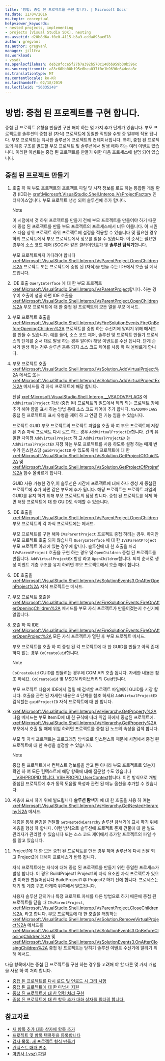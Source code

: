 ```yaml
---
title: '방법: 중첩 된 프로젝트를 구현 합니다. | Microsoft Docs'
ms.date: 11/04/2016
ms.topic: conceptual
helpviewer_keywords:
- nested projects, implementing
- projects [Visual Studio SDK], nesting
ms.assetid: d20b8d6a-f0e0-4115-b3a3-edda893ae678
author: gregvanl
ms.author: gregvanl
manager: jillfra
ms.workload:
- vssdk
ms.openlocfilehash: deb28fcce5f27b7a392b570c140bb959b30b596c
ms.sourcegitcommit: a83c60bb00bf95e6bea037f0e1b9696c64deda3c
ms.translationtype: MT
ms.contentlocale: ko-KR
ms.lasthandoff: 02/18/2019
ms.locfileid: "56335248"
---
```

# <a name="how-to-implement-nested-projects"></a>방법: 중첩 된 프로젝트를 구현 합니다.

중첩 된 프로젝트 유형을 만들면 구현 해야 하는 몇 가지 추가 단계가 있습니다. 부모 프로젝트를 솔루션의 중첩 된 (자식) 프로젝트에 동일한 작업을 수행 중 일부에 적용 됩니다. 부모 프로젝트는 유사한 솔루션에 프로젝트의 컨테이너입니다. 특히, 중첩 된 프로젝트의 계층 구조를 빌드할 부모 프로젝트 및 솔루션에서 발생 해야 하는 여러 이벤트 있습니다. 이러한 이벤트는 중첩 된 프로젝트를 만들기 위한 다음 프로세스에 설명 되어 있습니다.

## <a name="create-nested-projects"></a>중첩 된 프로젝트 만들기

1.  호출 하 여 부모 프로젝트의 프로젝트 파일 및 시작 정보를 로드 하는 통합된 개발 환경 (IDE)는 <xref:Microsoft.VisualStudio.Shell.Interop.IVsProjectFactory> 인터페이스입니다. 부모 프로젝트 생성 되어 솔루션에 추가 합니다.

    > [!NOTE]
    > 이 시점에서 것 하위 프로젝트를 만들기 전에 부모 프로젝트를 만들어야 하기 때문에 중첩 된 프로젝트를 만들 부모 프로젝트의 프로세스에서 너무 이릅니다. 이 시퀀스 다음 상위 프로젝트 하위 프로젝트에 설정을 적용할 수 있습니다 및 필요한 경우 하위 프로젝트에서 부모 프로젝트에서 정보를 얻을 수 있습니다. 이 순서는 필요한 경우에 소스 코드 제어 (SCC)와 같은 클라이언트가 및 **솔루션 탐색기**합니다.

     부모 프로젝트까지 기다려야 합니다 <xref:Microsoft.VisualStudio.Shell.Interop.IVsParentProject.OpenChildren%2A> 프로젝트 또는 프로젝트에 중첩 된 (자식)을 만들 수는 IDE에서 호출 될 메서드입니다.

2.  IDE 호출 `QueryInterface` 에 대 한 부모 프로젝트 <xref:Microsoft.VisualStudio.Shell.Interop.IVsParentProject>합니다. 하는 경우이 호출이 성공 하면 IDE 호출을 <xref:Microsoft.VisualStudio.Shell.Interop.IVsParentProject.OpenChildren%2A> 부모 프로젝트에 대 한 중첩 된 프로젝트의 모든 열을 부모 메서드.

3.  부모 프로젝트 호출을 <xref:Microsoft.VisualStudio.Shell.Interop.IVsFireSolutionEvents.FireOnBeforeOpeningChildren%2A> 프로젝트를 중첩 하는 수신기에 알리기 위해 메서드를 만들 수 있습니다. 예를 들어, 소스 코드 제어, 솔루션 및 프로젝트 만들기 프로세스의 단계를 순서 대로 발생 하는 경우 알아야 해당 이벤트를 수신 됩니다. 단계 순서가 발생 하는 경우 솔루션 등록 되지 소스 코드 제어를 사용 하 여 올바르게 합니다.

4.  부모 프로젝트 호출 <xref:Microsoft.VisualStudio.Shell.Interop.IVsSolution.AddVirtualProject%2A> 메서드 또는 <xref:Microsoft.VisualStudio.Shell.Interop.IVsSolution.AddVirtualProjectEx%2A> 메서드를 각 자식 프로젝트에 해당 합니다.

     전달 <xref:Microsoft.VisualStudio.Shell.Interop.__VSADDVPFLAGS> 에 `AddVirtualProject` 가상 (중첩 된) 프로젝트의 빌드에서 제외 되는 프로젝트 창에 추가 해야 함을 표시 하는 방법 등에 소스 코드 제어에 추가 합니다. `VSADDVPFLAGS` 중첩 된 프로젝트의 표시 유형을 제어 하 고 연결 된 기능 임을 수 있습니다.

     프로젝트 GUID 부모 프로젝트의 프로젝트 파일을 호출 하 여 부모 프로젝트에 저장 된 기존 자식 프로젝트 다시 로드 하는 경우 `AddVirtualProjectEx`합니다. 간의 유일한 차이점 `AddVirtualProject` 하 고 `AddVirtualProjectEX` 는 `AddVirtualProjectEX` 지정 하는 부모 프로젝트를 사용 하도록 설정 하는 매개 변수가 인스턴스당 `guidProjectID` 수 있도록 자식 프로젝트에 대 한 <xref:Microsoft.VisualStudio.Shell.Interop.IVsSolution.GetProjectOfGuid%2A> 및 <xref:Microsoft.VisualStudio.Shell.Interop.IVsSolution.GetProjectOfProjref%2A> 함수 올바르게 합니다.

     GUID 사용 가능한 경우,이 솔루션은 시간에 프로젝트에 대해 하나 생성 새 중첩된 프로젝트에 추가 하면 같은 부모에 추가 됩니다. 해당 프로젝트는 프로젝트 파일의 GUID를 유지 하기 위해 부모 프로젝트의 담당 합니다. 중첩 된 프로젝트를 삭제 하면 해당 프로젝트에 대 한 GUID도 삭제할 수 있습니다.

5.  IDE 호출을 <xref:Microsoft.VisualStudio.Shell.Interop.IVsParentProject.OpenChildren> 부모 프로젝트의 각 자식 프로젝트에는 메서드.

     부모 프로젝트를 구현 해야 `IVsParentProject` 프로젝트 중첩 하려는 경우. 하지만 부모 프로젝트 호출 되지 않습니다 `QueryInterface` 에 대 한 `IVsParentProject` 부모 프로젝트 아래에 있는 경우에 합니다. 솔루션에 대 한 호출을 처리 `IVsParentProject` 호출을 구현 하는 경우 및 `OpenChildren` 중첩 된 프로젝트를 만듭니다. `AddVirtualProjectEX` 항상 라고 `OpenChildren`합니다. 되지 순서로 생성 이벤트 계층 구조를 유지 하려면 부모 프로젝트에서 호출 해야 합니다.

6.  IDE 호출을 <xref:Microsoft.VisualStudio.Shell.Interop.IVsSolutionEvents3.OnAfterOpenProject%2A> 자식 프로젝트는 메서드.

7.  부모 프로젝트 호출을 <xref:Microsoft.VisualStudio.Shell.Interop.IVsFireSolutionEvents.FireOnAfterOpeningChildren%2A> 메서드를 부모 자식 프로젝트가 만들어졌는지 수신기에 알립니다.

8.  호출 하 여 IDE <xref:Microsoft.VisualStudio.Shell.Interop.IVsFireSolutionEvents.FireOnAfterOpenProject%2A> 모든 자식 프로젝트가 열린 후 부모 프로젝트 메서드.

     부모 프로젝트를 호출 하 여 중첩 된 각 프로젝트에 대 한 GUID를 만들고 아직 존재 하지 않는 경우 `CoCreateGuid`합니다.

    > [!NOTE]
    > `CoCreateGuid` GUID를 만들려는 경우에 COM API 호출 됩니다. 자세한 내용은 참조 하세요. `CoCreateGuid` 및 MSDN 라이브러리의 Guid입니다.

     부모 프로젝트 다음에 IDE에서 열릴 때 검색할 프로젝트 파일에이 GUID를 저장 합니다. 호출을 관련 된 자세한 내용은 4 단계를 참조 하세요 `AddVirtualProjectEX` 검색할는 `guidProjectID` 자식 프로젝트에 대 한 합니다.

9. <xref:Microsoft.VisualStudio.Shell.Interop.IVsHierarchy.GetProperty%2A> 다음 메서드는 부모 ItemID에 대 한 규칙에 따라 위임 하에서 중첩된 프로젝트에. <xref:Microsoft.VisualStudio.Shell.Interop.IVsHierarchy.GetProperty%2A> 부모에서 호출 될 때에 위임 하려면 프로젝트를 중첩 된 노드의 속성을 검색 합니다.

     부모 및 자식 프로젝트는 프로그래밍 방식으로 인스턴스화 때문에 시점에서 중첩 된 프로젝트에 대 한 속성을 설정할 수 있습니다.

    > [!NOTE]
    > 중첩 된 프로젝트에서 컨텍스트 정보를을 받고 뿐 아니라 부모 프로젝트로 있는지 확인 하 여 모든 컨텍스트에 해당 항목에 대해 질문할 수도 있습니다 [__VSHPROPID 합니다. VSHPROPID_UserContext](<xref:Microsoft.VisualStudio.Shell.Interop.__VSHPROPID.VSHPROPID_UserContext>)합니다. 이런 방식으로 개별 중첩된 프로젝트에 추가 동적 도움말 특성과 관련 된 메뉴 옵션을 추가할 수 있습니다.

10. 계층에 표시 하기 위해 빌드됩니다 **솔루션 탐색기** 에 대 한 호출을 사용 하 여는 <xref:Microsoft.VisualStudio.Shell.Interop.IVsHierarchy.GetNestedHierarchy%2A> 메서드.

     계층을 통해 환경을 전달할 `GetNestedHierarchy` 솔루션 탐색기에 표시 하기 위해 계층을 형성 하 합니다. 이런 방식으로 솔루션에 프로젝트 존재 건물에 대 한 빌드 관리자가 관리할 수 있습니다 또는 소스 코드 제어에서 추가할 프로젝트의 파일 수를 알고 있습니다.

11. Project1에 대 한 모든 중첩 된 프로젝트를 만든 경우 제어 솔루션에 다시 전달 되 고 Project2에 대해이 프로세스가 반복 됩니다.

     자식 프로젝트에는 자식에 대해 중첩 된 프로젝트를 만들기 위한 동일한 프로세스가 발생 합니다. 이 경우 BuildProject1 Project1의 자식 요소인 자식 프로젝트가 있으면 이러한 만들어집니다 BuildProject1 후 Project2 하기 전에 합니다. 프로세스는 재귀 및 계층 구조 아래쪽 위쪽에서 빌드됩니다.

     사용자 솔루션 닫히거나 특정 프로젝트 자체를 다른 방법으로 하기 때문에 중첩 된 프로젝트를 닫을 때 `IVsParentProject`, <xref:Microsoft.VisualStudio.Shell.Interop.IVsParentProject.CloseChildren%2A>, 라고 합니다. 부모 프로젝트에 대 한 호출을 래핑하는 <xref:Microsoft.VisualStudio.Shell.Interop.IVsSolution.RemoveVirtualProject%2A> 메서드를 <xref:Microsoft.VisualStudio.Shell.Interop.IVsSolutionEvents3.OnBeforeClosingChildren%2A> 및 <xref:Microsoft.VisualStudio.Shell.Interop.IVsSolutionEvents3.OnAfterClosingChildren%2A> 중첩 된 프로젝트는 닫히기 솔루션 이벤트 수신기에 알리기 위해 메서드.

다음 항목에서는 중첩 된 프로젝트를 구현 하는 경우를 고려해 야 할 다른 몇 가지 개념을 사용 하 여 처리 합니다.

- [중첩 된 프로젝트를 다시 로드 및 언로드 시 고려 사항](../../extensibility/internals/considerations-for-unloading-and-reloading-nested-projects.md)
- [중첩 된 프로젝트에 대 한 마법사 지원](../../extensibility/internals/wizard-support-for-nested-projects.md)
- [중첩 된 프로젝트에 대 한 명령 처리 구현](../../extensibility/internals/implementing-command-handling-for-nested-projects.md)
- [중첩 된 프로젝트에 대 한 항목 추가 대화 상자를 필터링 합니다.](../../extensibility/internals/filtering-the-additem-dialog-box-for-nested-projects.md)

## <a name="see-also"></a>참고자료

- [새 항목 추가 대화 상자에 항목 추가](../../extensibility/internals/adding-items-to-the-add-new-item-dialog-boxes.md)
- [프로젝트 및 항목 템플릿을 등록합니다](../../extensibility/internals/registering-project-and-item-templates.md)
- [검사 목록: 새 프로젝트 형식 만들기](../../extensibility/internals/checklist-creating-new-project-types.md)
- [컨텍스트 매개 변수](../../extensibility/internals/context-parameters.md)
- [마법사 (.vsz) 파일](../../extensibility/internals/wizard-dot-vsz-file.md)